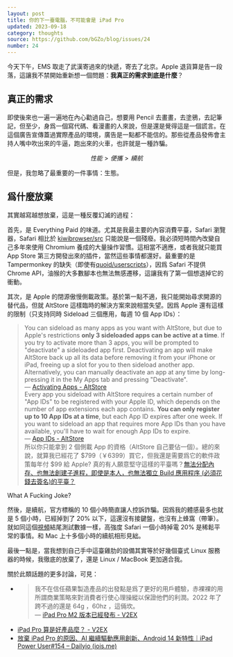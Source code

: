 ```yaml
---
layout: post
title: 你的下一臺電腦，不可能會是 iPad Pro
updated: 2023-09-18
category: thoughts
source: https://github.com/bGZo/blog/issues/24
number: 24
---
```




今天下午，EMS 取走了武漢寄過來的快遞，寄去了北京。Apple 退貨算是告一段落，這讓我不禁開始重新想一個問題：**我真正的需求到底是什麼**？

## 真正的需求

即使後來也一遍一遍地在內心勸過自己，想要用 Pencil 去畫畫，去塗鴉，去記筆記，但至少，身爲一個寫代碼、看漫畫的人來說，但是還是覺得這是一個謊言。在這個廣告宣傳蓋過實際產品的環境，廣告是一點都不能信的。那些從產品發佈會主持人嘴中吹出來的牛逼，跑出來的火車，也許就是一種詐騙。

$$性能 > 便攜 > 續航$$

但是，我忽略了最重要的一件事情：生態。

## 爲什麼放棄

其實越寫越想放棄，這是一種反覆幻滅的過程：

首先，是 Everything Paid 的味道。尤其是我最主要的內容消費平臺，Safari 瀏覽器，Safari 相比於 [kiwibrowser/src](https://github.com/kiwibrowser/src) 只能說是一個殘廢。我必須短時間內改變自己多年來使用 Chromium 養成的大量操作習慣。這相當不適應，或者我就只能買 App Store 第三方開發出來的插件，當然這些事情都還好。最重要的是 Tampermonkey 的缺失（即使有[quoid/userscripts](https://github.com/quoid/userscripts)），因爲 Safari 不提供 Chrome API，油猴的大多數腳本也無法無感遷移，這讓我有了第一個想退掉它的衝動。

其次，是 Apple 的閉源傲慢側載政策。基於第一點不適，我只能開始尋求開源的替代品，但就 AltStore 這樣臨時的解決方案來說相當失望。因爲 Apple 還有這樣的限制（只支持同時 Sideload 三個應用，每週 10 個 App IDs）：

> You can sideload as many apps as you want with AltStore, but due to Apple's restrictions **only 3 sideloaded apps can be active at a time**. If you try to activate more than 3 apps, you will be prompted to "deactivate" a sideloaded app first. Deactivating an app will make AltStore back up all its data before removing it from your iPhone or iPad, freeing up a slot for you to then sideload another app. Alternatively, you can manually deactivate an app at any time by long-pressing it in the My Apps tab and pressing "Deactivate".  
— [Activating Apps - AltStore](https://faq.altstore.io/how-to-use-altstore/activating-apps)  
> Every app you sideload with AltStore requires a certain number of "App IDs" to be registered with your Apple ID, which depends on the number of app extensions each app contains. **You can only register up to 10 App IDs at a time**, but each App ID expires after one week. If you want to sideload an app that requires more App IDs than you have available, you'll have to wait for enough App IDs to expire.  
— [App IDs - AltStore](https://faq.altstore.io/how-to-use-altstore/app-ids)  
所以你只能拿到 2 個側載 App 的資格（AltStore 自己要佔一個）。總的來說，就算我已經花了 $799（￥6399）買它，但我還是需要爲它的軟件政策每年付 $99 給 Apple? 真的有人願意堅守這樣的平臺嗎？[無法分配內存、也無法創建子進程，即使是本人，也無法獨立 Build 應用程序 (必須花錢去簽名)的平臺？](https://developer.apple.com/forums/thread/128859)

What A Fucking Joke?

然後，是續航，官方標稱的 10 個小時簡直讓人控訴詐騙。因爲我的體感最多也就是 5 個小時，已經掉到了 20% 以下，這還沒有接鍵盤，也沒有上蜂窩（帶筆）。就如同這個[視頻](https://www.youtube.com/watch?v=VtYL0Ye1vP8)結尾測試數據一樣，高強度 Safari 一個小時掉電 20% 是稀鬆平常的事情。和 Mac 上十多個小時的續航相形見絀。

最後一點是，當我想到自己手中這臺雞肋的設備其實等於好幾個臺式 Linux 服務器的時候，我徹底的放棄了，還是 Linux / MacBook 更加適合我。

關於此類話題的更多討論，可見：

- > 我不在信任蘋果製造產品的出發點是爲了更好的用戶體驗，赤裸裸的用所謂商業策略來對消費者行使心理操縱以保證他們的利潤。2022 年了跨不過的還是 64g ，60hz ，這倆坎。  
— [iPad Pro M2 版本已經發布 - V2EX](https://www.v2ex.com/t/887936)  
- [iPad Pro 算是好產品麼？ - V2EX](https://v2ex.com/t/954360)
- [放棄 iPad Pro 的原因、AI 繼續驅動應用創新、Android 14 新特性｜iPad Power User#154 – Dailyio (iois.me)](https://iois.me/archives/15061.html)
